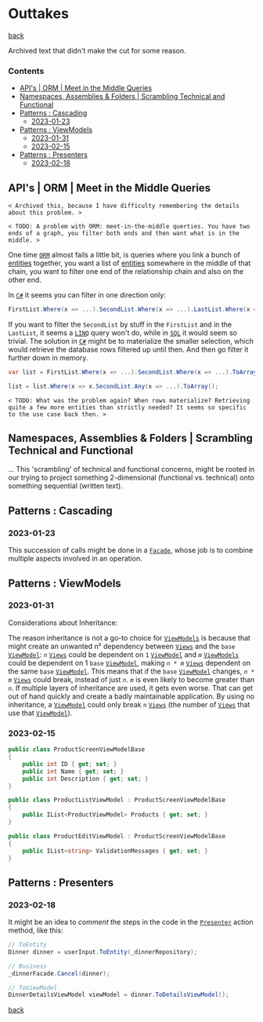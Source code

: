 Outtakes
========

[back](..)

Archived text that didn't make the cut for some reason.

<h3>Contents</h3>

- [API's | ORM | Meet in the Middle Queries](#apis--orm--meet-in-the-middle-queries)
- [Namespaces, Assemblies & Folders | Scrambling Technical and Functional](#namespaces-assemblies--folders--scrambling-technical-and-functional)
- [Patterns : Cascading](#patterns--cascading)
    - [2023-01-23](#2023-01-23)
- [Patterns : ViewModels](#patterns--viewmodels)
    - [2023-01-31](#2023-01-31)
    - [2023-02-15](#2023-02-15)
- [Patterns : Presenters](#patterns--presenters)
    - [2023-02-18](#2023-02-18)


API's | ORM | Meet in the Middle Queries
----------------------------------------

`< Archived this, because I have difficulty remembering the details about this problem. >`

`< TODO: A problem with ORM: meet-in-the-middle querties. You have two ends of a graph, you filter both ends and then want what is in the middle. >`

One time [`ORM`](../api.md#orm) almost fails a little bit, is queries where you link a bunch of [entities](/patterns/data-access.md#entities) together, you want a list of [entities](/patterns/data-access.md#entities) somewhere in the middle of that chain, you want to filter one end of the relationship chain and also on the other end.

In [`C#`](api.md#csharp) it seems you can filter in one direction only:

```cs
FirstList.Where(x => ...).SecondList.Where(x => ...).LastList.Where(x => ...);
```

If you want to filter the `SecondList` by stuff in the `FirstList` and in the `LastList`, it seems a [`LINQ`](api.md#linq) query won't do, while in [`SQL`](api.md#sql) it would seem so trivial. The solution in [`C#`](api.md#csharp) might be to materialize the smaller selection, which would retrieve the database rows filtered up until then. And then go filter it further down in memory.

```cs
var list = FirstList.Where(x => ...).SecondList.Where(x => ...).ToArray();

list = list.Where(x => x.SecondList.Any(x => ...).ToArray();
```

`< TODO: What was the problem again? When rows materialize? Retrieving quite a few more entities than strictly needed? It seems so specific to the use case back then. >`

Namespaces, Assemblies & Folders | Scrambling Technical and Functional
----------------------------------------------------------------------

... 
This 'scrambling' of technical and functional concerns, might be rooted in our trying to project something 2-dimensional (functional vs. technical) onto something sequential (written text).


Patterns : Cascading
--------------------

### 2023-01-23

This succession of calls might be done in a [`Facade`](#facade), whose job is to combine multiple aspects involved in an operation.

Patterns : ViewModels
---------------------

### 2023-01-31

Considerations about Inheritance:

The reason inheritance is not a go-to choice for [`ViewModels`](#viewmodels) is because that might create an unwanted n² dependency between [`Views`](#views) and the `base` [`ViewModel`](#viewmodels): *`n`* [`Views`](#views) could be dependent on `1` [`ViewModel`](#viewmodels) and *`m`* [`ViewModels`](#viewmodels) could be dependent on 1 `base` [`ViewModel`](#viewmodels), making *`n * m`* [`Views`](#views) dependent on the same `base` [`ViewModel`](#viewmodels). This means that if the `base` [`ViewModel`](#viewmodels) changes, *`n * m`* [`Views`](#views) could break, instead of just *`n`*. *`m`* is even likely to become greater than *`n`*. If multiple layers of inheritance are used, it gets even worse. That can get out of hand quickly and create a badly maintainable application. By using no inheritance, a [`ViewModel`](#viewmodels) could only break `n` [`Views`](#views) (the number of [`Views`](#views) that use that [`ViewModel`](#viewmodels)).


### 2023-02-15

```cs
public class ProductScreenViewModelBase
{
    public int ID { get; set; }
    public int Name { get; set; }
    public int Description { get; set; }
}

public class ProductListViewModel : ProductScreenViewModelBase
{
    public IList<ProductViewModel> Products { get; set; }
}

public class ProductEditViewModel : ProductScreenViewModelBase
{
    public IList<string> ValidationMessages { get; set; }
}
```

## Patterns : Presenters

### 2023-02-18

It might be an idea to *comment* the steps in the code in the [`Presenter`](#presenters) action method, like this:

```cs
// ToEntity
Dinner dinner = userInput.ToEntity(_dinnerRepository);

// Business
_dinnerFacade.Cancel(dinner);

// ToViewModel
DinnerDetailsViewModel viewModel = dinner.ToDetailsViewModel();
```


[back](..)
